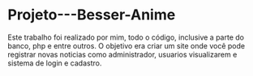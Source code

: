 # Projeto---Besser-Anime
Este trabalho foi realizado por mim, todo o código, inclusive a parte do banco, php e entre outros. O objetivo era criar um site onde você pode registrar novas noticias como administrador, usuarios visualizarem e sistema de login e cadastro.
